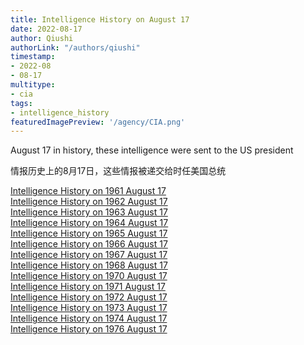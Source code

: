 ```yaml
---
title: Intelligence History on August 17
date: 2022-08-17
author: Qiushi 
authorLink: "/authors/qiushi"
timestamp: 
- 2022-08
- 08-17
multitype: 
- cia
tags: 
- intelligence_history
featuredImagePreview: '/agency/CIA.png'
---
```



August 17 in history, these intelligence were sent to the US president

情报历史上的8月17日，这些情报被递交给时任美国总统

<!--more-->







[Intelligence History on 1961 August 17](/dailybrief/1961-08-17)   
[Intelligence History on 1962 August 17](/dailybrief/1962-08-17)   
[Intelligence History on 1963 August 17](/dailybrief/1963-08-17)   
[Intelligence History on 1964 August 17](/dailybrief/1964-08-17)   
[Intelligence History on 1965 August 17](/dailybrief/1965-08-17)   
[Intelligence History on 1966 August 17](/dailybrief/1966-08-17)   
[Intelligence History on 1967 August 17](/dailybrief/1967-08-17)   
[Intelligence History on 1968 August 17](/dailybrief/1968-08-17)   
[Intelligence History on 1970 August 17](/dailybrief/1970-08-17)   
[Intelligence History on 1971 August 17](/dailybrief/1971-08-17)   
[Intelligence History on 1972 August 17](/dailybrief/1972-08-17)   
[Intelligence History on 1973 August 17](/dailybrief/1973-08-17)   
[Intelligence History on 1974 August 17](/dailybrief/1974-08-17)   
[Intelligence History on 1976 August 17](/dailybrief/1976-08-17)   
